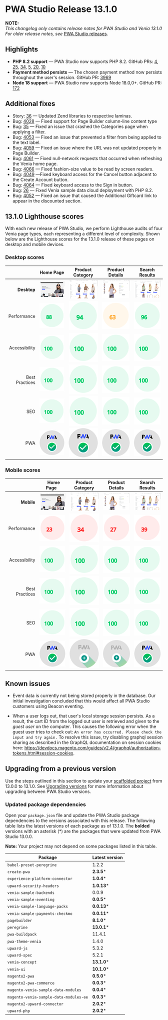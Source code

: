 # PWA Studio Release 13.1.0

**NOTE:**  
_This changelog only contains release notes for PWA Studio and Venia 13.1.0_  
_For older release notes, see_ [PWA Studio releases][].

## Highlights

- **PHP 8.2 support** — PWA Studio now supports PHP 8.2. GitHub PRs: [4][], [25][], [34][], [5][], [20][], [10][]
- **Payment method persists** — The chosen payment method now persists throughout the user's session. GitHub PR: [3969][]
- **Node 18 support** — PWA Studio now supports Node 18.0,0+. GitHub PR: [172][]

## Additional fixes

- Story: [36][] — Updated Zend libraries to respective laminas.
- Bug: [4028][] — Fixed support for Page Builder column-line content type
- Bug: [35][] — Fixed an issue that crashed the Categories page when applying a filter.
- Bug: [4053][] — Fixed an issue that prevented a filter from being applied to the text label.
- Bug: [4059][] — Fixed an issue where the URL was not updated properly in Page Builder.
- Bug: [4061][] — Fixed null-network requests that occurred when refreshing the Venia home page.
- Bug: [4066][] — Fixed fashion-size value to be read by screen readers.
- Bug: [4049][] —Fixed keyboard access for the Cancel button adjacent to the Create Account button.
- Bug: [4064][] — Fixed keyboard access to the Sign in button.
- Bug: [26][] — Fixed Venia sample data cloud deployment with PHP 8.2.
- Bug: [4052][] — Fixed an issue that caused the Additional Giftcard link to appear in the discounted section.

## 13.1.0 Lighthouse scores

With each new release of PWA Studio, we perform Lighthouse audits of four Venia page types, each representing a different level of complexity. Shown below are the Lighthouse scores for the 13.1.0 release of these pages on desktop and mobile devices.

### Desktop scores

|                |            Home Page            |          Product Category           |          Product Details           |          Search Results           |
|---------------:|:-------------------------------:|:-----------------------------------:|:----------------------------------:|:---------------------------------:|
|    **Desktop** | ![](images/venia_page_home.png) | ![](images/venia_page_category.png) | ![](images/venia_page_details.png) | ![](images/venia_page_search.png) |
|    Performance |    ![](images/score_88.svg)     |      ![](images/score_94.svg)       |      ![](images/score_63.svg)      |     ![](images/score_96.svg)      |
|  Accessibility |    ![](images/score_100.svg)    |      ![](images/score_100.svg)      |     ![](images/score_100.svg)      |     ![](images/score_100.svg)     |
| Best Practices |    ![](images/score_100.svg)    |      ![](images/score_100.svg)      |     ![](images/score_100.svg)      |     ![](images/score_100.svg)     |
|            SEO |    ![](images/score_100.svg)    |      ![](images/score_100.svg)      |     ![](images/score_100.svg)      |     ![](images/score_100.svg)     |
|            PWA |   ![](images/pwa_perfect.svg)   |     ![](images/pwa_perfect.svg)     |    ![](images/pwa_perfect.svg)     |    ![](images/pwa_perfect.svg)    |

### Mobile scores

|                | &nbsp;&nbsp;Home Page&nbsp;&nbsp; |          Product Category           |          Product Details           |          Search Results           |
|---------------:|:---------------------------------:|:-----------------------------------:|:----------------------------------:|:---------------------------------:|
|     **Mobile** |  ![](images/venia_page_home.png)  | ![](images/venia_page_category.png) | ![](images/venia_page_details.png) | ![](images/venia_page_search.png) |
|    Performance |     ![](images/score_23.svg)      |      ![](images/score_34.svg)       |      ![](images/score_27.svg)      |     ![](images/score_39.svg)      |
|  Accessibility |     ![](images/score_100.svg)     |      ![](images/score_100.svg)      |     ![](images/score_100.svg)      |     ![](images/score_100.svg)     |
| Best Practices |     ![](images/score_100.svg)     |      ![](images/score_100.svg)      |     ![](images/score_100.svg)      |     ![](images/score_100.svg)     |
|            SEO |     ![](images/score_100.svg)     |      ![](images/score_100.svg)      |     ![](images/score_100.svg)      |     ![](images/score_100.svg)     |
|            PWA |    ![](images/pwa_perfect.svg)    |    ![](images/pwa_imperfect.svg)    |   ![](images/pwa_imperfect.svg)    |    ![](images/pwa_perfect.svg)    |

## Known issues

- Event data is currently not being stored properly in the database. Our initial investigation concluded that this would affect all PWA Studio customers using Beacon eventing.

- When a user logs out, that user's local storage session persists. As a result, the cart ID from the logged out user is retrieved and given to the _guest user_ on the computer. This causes the following error when the guest user tries to check out: `An error has occurred. Please check the input and try again.` To resolve this issue, try disabling graphql session sharing as described in the GraphQL documentation on session cookies here: https://devdocs.magento.com/guides/v2.4/graphql/authorization-tokens.html#session-cookies.

## Upgrading from a previous version

Use the steps outlined in this section to update your [scaffolded project][] from 13.0.0 to 13.1.0.
See [Upgrading versions][] for more information about upgrading between PWA Studio versions.

[scaffolded project]: https://developer.adobe.com/commerce/pwa-studio/tutorials/
[upgrading versions]: https://developer.adobe.com/commerce/pwa-studio/guides/upgrading-versions/

### Updated package dependencies

Open your `package.json` file and update the PWA Studio package dependencies to the versions associated with this release.
The following table lists the latest versions of each package as of 13.1.0. The **bolded** versions with an asterisk (*) are the packages that were updated from PWA Studio 13.0.0.

**Note:**
Your project may not depend on some packages listed in this table.

| Package                                | Latest version |
|----------------------------------------|----------------|
| `babel-preset-peregrine`               | 1.2.2          |
| `create-pwa`                           | **2.3.5***     |
| `experience-platform-connector`        | **1.0.4***     |
| `upward-security-headers`              | **1.0.13***    |
| `venia-sample-backends`                | 0.0.9          |
| `venia-sample-eventing`                | **0.0.5***     |
| `venia-sample-language-packs`          | **0.0.13***    |
| `venia-sample-payments-checkmo`        | **0.0.11***    |
| `pagebuilder`                          | **8.1.0***     |
| `peregrine`                            | **13.0.1***    |
| `pwa-buildpack`                        | 11.4.1         |
| `pwa-theme-venia`                      | 1.4.0          |
| `upward-js`                            | 5.3.2          |
| `upward-spec`                          | 5.2.1          |
| `venia-concept`                        | **13.1.0***    |
| `venia-ui`                             | **10.1.0***    |
| `magento2-pwa`                         | **0.5.0***          |
| `magento2-pwa-commerce`                | **0.0.3***          |
| `magento-venia-sample-data-modules`    | **0.0.4***          |
| `magento-venia-sample-data-modules-ee` | **0.0.3***          |
| `magento2-upward-connector`            | **2.0.2***          |
| `upward-php`                           | **2.0.2***          |

[4]: https://github.com/magento-commerce/venia-sample-data-modules-ee/pull/4
[25]: https://github.com/magento-commerce/venia-sample-data-modules/pull/25
[34]: https://github.com/magento-commerce/magento2-pwa/pull/34
[5]: https://github.com/magento-commerce/magento2-pwa-commerce/pull/5
[20]: https://github.com/magento-commerce/magento2-upward-connector/pull/20
[10]: https://github.com/magento-commerce/upward-php/pull/10
[3969]: https://github.com/magento/pwa-studio/pull/3969
[4028]: https://github.com/magento/pwa-studio/pull/4028
[35]: https://github.com/magento-commerce/magento2-pwa/pull/35
[4053]: https://github.com/magento/pwa-studio/pull/4053
[172]: https://github.com/AdobeDocs/commerce-pwa-studio/pull/172
[4059]: https://github.com/magento/pwa-studio/pull/4059
[4061]: https://github.com/magento/pwa-studio/pull/4061
[4066]: https://github.com/magento/pwa-studio/pull/4066
[4049]: https://github.com/magento/pwa-studio/pull/4049
[4064]: https://github.com/magento/pwa-studio/pull/4064
[26]: https://github.com/magento-commerce/venia-sample-data-modules/pull/26
[4052]: https://github.com/magento/pwa-studio/pull/4052
[36]: https://github.com/magento-commerce/magento2-pwa/pull/36
[PWA Studio releases]: https://github.com/magento/pwa-studio/releases

